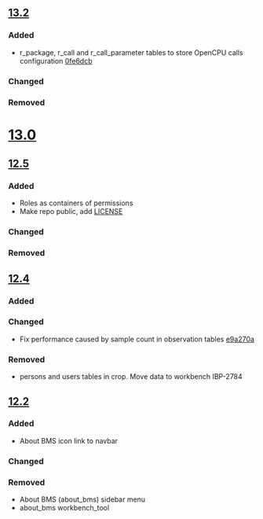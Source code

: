 ## [13.2](https://github.com/IntegratedBreedingPlatform/Middleware/compare/13.0...13.2)
### Added
- r_package, r_call and r_call_parameter tables to store OpenCPU calls configuration [0fe6dcb](https://github.com/IntegratedBreedingPlatform/Middleware/commit/0fe6dcb632c9da917c2cc261b76adbf1ace671c3)

### Changed
### Removed

# [13.0](https://github.com/IntegratedBreedingPlatform/Middleware/compare/12.0...13.0) 

## [12.5](https://github.com/IntegratedBreedingPlatform/Middleware/compare/12.4...12.5)

### Added
- Roles as containers of permissions
- Make repo public, add [LICENSE](https://github.com/IntegratedBreedingPlatform/Middleware/commit/8fc72b5d5437d3bb611178e60021eaae5394b765)
### Changed
### Removed

## [12.4](https://github.com/IntegratedBreedingPlatform/Middleware/compare/12.3...12.4)

### Added
### Changed
- Fix performance caused by sample count in observation tables [e9a270a](https://github.com/IntegratedBreedingPlatform/Middleware/commit/e9a270a04d50b8f18936ae0ac899824de6b4a322)
### Removed
- persons and users tables in crop. Move data to workbench IBP-2784

## [12.2](https://github.com/IntegratedBreedingPlatform/Middleware/compare/12.0...12.2)

### Added
- About BMS icon link to navbar
### Changed
### Removed
- About BMS (about_bms) sidebar menu
- about_bms workbench_tool
